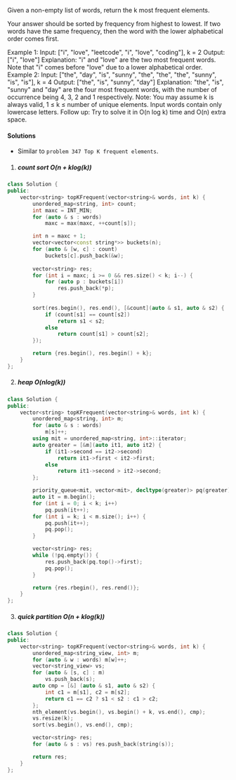 Given a non-empty list of words, return the k most frequent elements.

Your answer should be sorted by frequency from highest to lowest. If two words have the same frequency, then the word with the lower alphabetical order comes first.

Example 1:
Input: ["i", "love", "leetcode", "i", "love", "coding"], k = 2
Output: ["i", "love"]
Explanation: "i" and "love" are the two most frequent words.
    Note that "i" comes before "love" due to a lower alphabetical order.
Example 2:
Input: ["the", "day", "is", "sunny", "the", "the", "the", "sunny", "is", "is"], k = 4
Output: ["the", "is", "sunny", "day"]
Explanation: "the", "is", "sunny" and "day" are the four most frequent words,
    with the number of occurrence being 4, 3, 2 and 1 respectively.
Note:
You may assume k is always valid, 1 ≤ k ≤ number of unique elements.
Input words contain only lowercase letters.
Follow up:
Try to solve it in O(n log k) time and O(n) extra space.

#### Solutions

- Similar to `problem 347 Top K frequent elements`.

1. ##### count sort O(n + klog(k))


```c++
class Solution {
public:
    vector<string> topKFrequent(vector<string>& words, int k) {
        unordered_map<string, int> count;
        int maxc = INT_MIN;
        for (auto & s : words)
            maxc = max(maxc, ++count[s]);

        int n = maxc + 1;
        vector<vector<const string*>> buckets(n);
        for (auto & [w, c] : count)
            buckets[c].push_back(&w);
        
        vector<string> res;
        for (int i = maxc; i >= 0 && res.size() < k; i--) {
            for (auto p : buckets[i])
                res.push_back(*p);
        }
        
        sort(res.begin(), res.end(), [&count](auto & s1, auto & s2) {
            if (count[s1] == count[s2])
                return s1 < s2;
            else
                return count[s1] > count[s2];
        });

        return {res.begin(), res.begin() + k};
    }
};
```


2. ##### heap O(nlog(k))

```c++
class Solution {
public:
    vector<string> topKFrequent(vector<string>& words, int k) {
        unordered_map<string, int> m;
        for (auto & s : words)
            m[s]++;
        using mit = unordered_map<string, int>::iterator;
        auto greater = [&m](auto it1, auto it2) {
            if (it1->second == it2->second)
                return it1->first < it2->first;
            else
                return it1->second > it2->second; 
        };

        priority_queue<mit, vector<mit>, decltype(greater)> pq(greater);
        auto it = m.begin();
        for (int i = 0; i < k; i++)
            pq.push(it++);
        for (int i = k; i < m.size(); i++) {
            pq.push(it++);
            pq.pop();
        }

        vector<string> res;
        while (!pq.empty()) {
            res.push_back(pq.top()->first);
            pq.pop();
        }

        return {res.rbegin(), res.rend()};
    }
};
```


3. ##### quick partition O(n + klog(k))

```c++
class Solution {
public:
    vector<string> topKFrequent(vector<string>& words, int k) {
        unordered_map<string_view, int> m;
        for (auto & w : words) m[w]++;
        vector<string_view> vs;
        for (auto & [s, c] : m)
            vs.push_back(s);
        auto cmp = [&] (auto & s1, auto & s2) {
            int c1 = m[s1], c2 = m[s2];
            return c1 == c2 ? s1 < s2 : c1 > c2;
        };
        nth_element(vs.begin(), vs.begin() + k, vs.end(), cmp);
        vs.resize(k);
        sort(vs.begin(), vs.end(), cmp);

        vector<string> res;
        for (auto & s : vs) res.push_back(string(s));

        return res;
    }
};
```